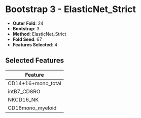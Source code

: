 # Bootstrap 3 - ElasticNet_Strict

- **Outer Fold**: 24
- **Bootstrap**: 3
- **Method**: ElasticNet_Strict
- **Fold Seed**: 67
- **Features Selected**: 4

## Selected Features

| Feature |
|---------|
| CD14+16+mono_total |
| intB7_CD8RO |
| NKCD16_NK |
| CD16mono_myeloid |
